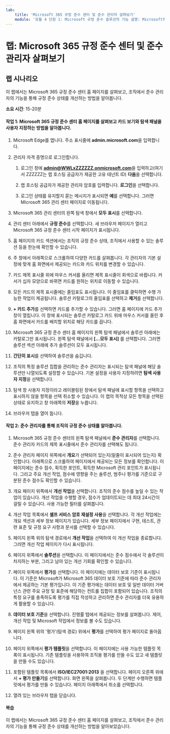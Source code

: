 ```yaml
---
lab:
    title: 'Microsoft 365 규정 준수 센터 및 준수 관리자 살펴보기'
    module: '모듈 4 단원 1: Microsoft 규정 준수 솔루션의 기능 설명: Microsoft의 규정 준수 관리 기능 설명'
---
```



# 랩: Microsoft 365 규정 준수 센터 및 준수 관리자 살펴보기

## 랩 시나리오
이 랩에서는 Microsoft 365 규정 준수 센터 홈 페이지를 살펴보고, 조직에서 준수 관리자의 기능을 통해 규정 준수 상태를 개선하는 방법을 알아봅니다.


**소요 시간**: 15-20분

#### 작업 1: Microsoft 365 규정 준수 센터 홈 페이지를 살펴보고 카드 보기와 탐색 패널을 사용자 지정하는 방법을 알아봅니다.

1.	Microsoft Edge를 엽니다. 주소 표시줄에 **admin.microsoft.com**을 입력합니다.

1. 관리자 자격 증명으로 로그인합니다.
    1. 로그인 창에 **admin@WWLxZZZZZZ.onmicrosoft.com**을 입력하고(여기서 ZZZZZZ는 랩 호스팅 공급자가 제공한 고유 테넌트 ID) **다음**을 선택합니다.
    
    1. 랩 호스팅 공급자가 제공한 관리자 암호를 입력합니다. **로그인**을 선택합니다.
    1. 로그인 상태를 유지할지 묻는 메시지가 표시되면 **예**를 선택합니다. 그러면 Microsoft 365 관리 센터 페이지로 이동됩니다.

1. Microsoft 365 관리 센터의 왼쪽 탐색 창에서 **모두 표시**를 선택합니다.

1. 관리 센터 아래에서 **규정 준수**를 선택합니다.  새 브라우저 페이지가 열리고 Microsoft 365 규정 준수 센터 시작 페이지가 표시됩니다.  
1. 홈 페이지의 카드 섹션에서는 조직의 규정 준수 상태, 조직에서 사용할 수 있는 솔루션 등을 한눈에 확인할 수 있습니다.
1. 주 창에서 아래쪽으로 스크롤하여 다양한 카드를 살펴봅니다. 각 관리자의 기본 설정에 맞게 홈 화면에서 제공되는 카드와 카드 위치를 변경할 수 있습니다.  
1. 카드 제목 표시줄 위에 마우스 커서를 올리면 제목 표시줄이 회색으로 바뀝니다.  커서가 십자 모양으로 바뀌면 카드를 원하는 위치로 이동할 수 있습니다.
1. 모든 카드의 제목 표시줄에는 줄임표도 표시됩니다. 이 줄임표를 클릭하면 수행 가능한 작업이 제공됩니다.  솔루션 카탈로그의 줄임표를 선택하고 **제거**를 선택합니다.
1. **+ 카드 추가**를 선택하면 카드를 추가할 수 있습니다.  그러면 홈 페이지에 카드 추가 창이 열립니다.  이 창에 표시되는 솔루션 카탈로그 카드 위에 마우스 커서를 올린 후 홈 화면에서 카드를 배치할 위치로 해당 카드를 끕니다.
1. Microsoft 365 규정 준수 센터 홈 페이지의 왼쪽 탐색 패널에서 솔루션 아래에는 카탈로그만 표시됩니다.  왼쪽 탐색 패널에서 **[...모두 표시]** 를 선택합니다.  그러면 솔루션 섹션 아래에 추가 솔루션이 모두 표시됩니다.  
1. **간단히 표시**를 선택하여 솔루션을 숨깁니다.
1. 조직의 특정 솔루션 집합을 관리하는 준수 관리자는 표시되는 탐색 패널에 해당 솔루션만 나열되도록 설정할 수 있습니다. 기본 설정을 사용자 지정하려면 **탐색 사용자 지정**을 선택합니다.  
1. 탐색 창 사용자 지정이라고 레이블링된 창에서 탐색 패널에 표시할 항목을 선택하고 표시하지 않을 항목을 선택 취소할 수 있습니다. 이 랩의 목적상 모든 항목을 선택된 상태로 유지하고 창 아래쪽의 **저장**을 누릅니다.  
1. 브라우저 탭을 열어 둡니다.

#### 작업 2: 준수 관리자를 통해 조직의 규정 준수 상태를 알아봅니다.

1. Microsoft 365 규정 준수 센터의 왼쪽 탐색 패널에서 **준수 관리자**를 선택합니다.  준수 관리자 카드의 제목 표시줄에서 준수 관리자를 선택해도 됩니다.

1. 준수 관리자 페이지 위쪽에서 **개요**가 선택되어 있는지(밑줄이 표시되어 있는지) 확인합니다. 아래쪽으로 스크롤하여 페이지에서 제공되는 모든 정보를 확인합니다.  이 페이지에는 준수 점수, 획득한 포인트, 획득한 Microsoft 관리 포인트가 표시됩니다.   그리고 주요 개선 작업, 점수에 영향을 주는 솔루션, 범주나 평가를 기준으로 구분된 준수 점수도 확인할 수 있습니다.

1. 개요 페이지 위쪽에서 **개선 작업**을 선택합니다.  조직의 준수 점수를 높일 수 있는 작업이 있습니다. 개선 작업을 수행할 경우, 점수가 업데이트되는 데 최대 24시간이 걸릴 수 있습니다.  사용 가능한 필터를 살펴봅니다.

1. 개선 작업 목록에서 **셀프 서비스 암호 재설정 사용**을 선택합니다.  각 개선 작업에는 개요 섹션과 세부 정보 페이지가 있습니다. 세부 정보 페이지에서 구현, 테스트, 관련 표준 및 규정 요구 사항과 문서를 선택할 수 있습니다.

1. 페이지 왼쪽 위의 탐색 경로에서 **개선 작업**을 선택하여 이 개선 작업을 종료합니다.  그러면 개선 작업 페이지가 다시 표시됩니다.

1. 페이지 위쪽에서 **솔루션**을 선택합니다. 이 페이지에서는 준수 점수에서 각 솔루션이 차지하는 부분, 그리고 남아 있는 개선 기회를 확인할 수 있습니다.

1. 페이지 위쪽에서 **평가**를 선택합니다. 이 페이지에는 데이터 보호 기준이 표시됩니다.  이 기준은 Microsoft가 Microsoft 365 데이터 보호 기준에 따라 준수 관리자에서 제공하는 기본 평가입니다.  이 기준 평가에는 데이터 보호 및 일반 데이터 거버넌스 관련 주요 규정 및 표준에 해당하는 컨트롤 집합이 포함되어 있습니다. 조직의 특정 요구를 충족하도록 평가를 직접 작성하고 관리하면 준수 관리자를 더욱 유용하게 활용할 수 있습니다.

1. **데이터 보호 기준**을 선택합니다.  진행률 탭에서 제공되는 정보를 살펴봅니다.  제어, 개선 작업 및 Microsoft 작업에서 정보를 볼 수도 있습니다.  

1. 페이지 왼쪽 위의 '평가'(탐색 경로) 위에서 **평가**를 선택하여 평가 페이지로 돌아옵니다.  

1. 페이지 위쪽에서 **평가 템플릿**을 선택합니다.  이 페이지에는 사용 가능한 템플릿 목록이 표시됩니다. 기존 템플릿을 사용하여 조직용 평가를 만들 수도 있고 새 템플릿을 만들 수도 있습니다.
 
1. 포함된 템플릿 목록에서 **ISO/IEC27001:2013** 을 선택합니다. 페이지 오른쪽 위에서 **+ 평가 만들기**를 선택합니다.  화면 왼쪽을 살펴봅니다. 두 단계만 수행하면 템플릿에서 평가를 만들 수 있습니다.  페이지 아래쪽에서 취소를 선택합니다.

1. 열려 있는 브라우저 탭을 닫습니다.


#### 복습
이 랩에서는 Microsoft 365 규정 준수 센터 홈 페이지를 살펴보고, 조직에서 준수 관리자의 기능을 통해 규정 준수 상태를 개선하는 방법을 알아보았습니다.
